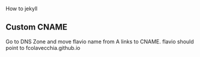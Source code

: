 How to jekyll
## Custom CNAME
Go to DNS Zone and move flavio name from A links to CNAME. flavio should point to fcolavecchia.github.io



